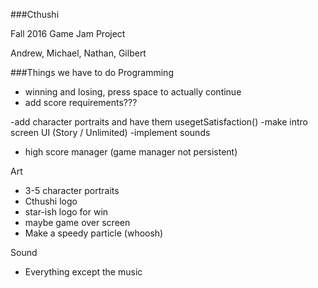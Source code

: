 ###Cthushi

Fall 2016 Game Jam Project

Andrew, Michael, Nathan, Gilbert


###Things we have to do
Programming
- winning and losing, press space to actually continue
- add score requirements???

-add character portraits and have them usegetSatisfaction()
-make intro screen UI (Story / Unlimited)
-implement sounds
- high score manager (game manager not persistent)

Art
- 3-5 character portraits
- Cthushi logo
- star-ish logo for win
- maybe game over screen
- Make a speedy particle (whoosh)

Sound
- Everything except the music
